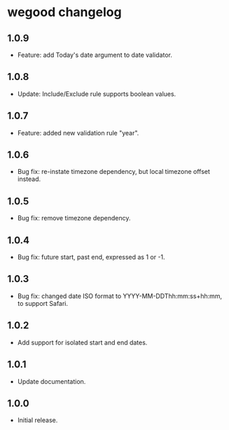 # wegood changelog

## 1.0.9

* Feature: add Today's date argument to date validator.

## 1.0.8

* Update: Include/Exclude rule supports boolean values.

## 1.0.7

* Feature: added new validation rule "year".

## 1.0.6

* Bug fix: re-instate timezone dependency, but local timezone offset instead.

## 1.0.5

* Bug fix: remove timezone dependency.

## 1.0.4

* Bug fix: future start, past end, expressed as 1 or -1.

## 1.0.3

* Bug fix: changed date ISO format to YYYY-MM-DDThh:mm:ss+hh:mm, to support Safari.

## 1.0.2

* Add support for isolated start and end dates.

## 1.0.1

* Update documentation.

## 1.0.0

* Initial release.
